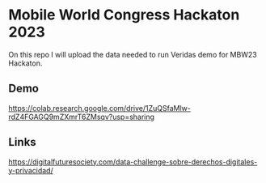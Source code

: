 # Mobile World Congress Hackaton 2023

On this repo I will upload the data needed to run Veridas demo for MBW23 Hackaton.

## Demo

<https://colab.research.google.com/drive/1ZuQSfaMlw-rdZ4FGAGQ9mZXmrT6ZMsqv?usp=sharing>

## Links

<https://digitalfuturesociety.com/data-challenge-sobre-derechos-digitales-y-privacidad/>
